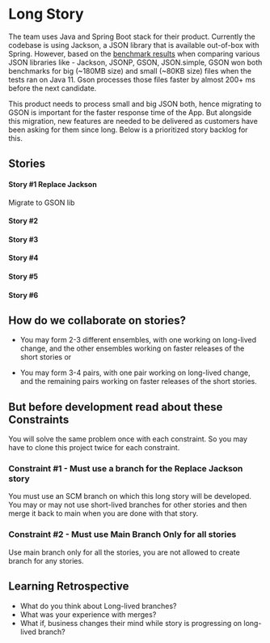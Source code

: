 # Long Story

The team uses Java and Spring Boot stack for their product.  Currently the codebase is using Jackson, a JSON library that is available out-of-box with Spring.  However,  based on the [benchmark results](https://www.overops.com/blog/the-ultimate-json-library-json-simple-vs-gson-vs-jackson-vs-json/) when comparing various JSON libraries like - Jackson, JSONP, GSON, JSON.simple, GSON won both benchmarks for big (~180MB size) and small (~80KB size) files when the tests ran on Java 11. Gson processes those files faster by almost 200+ ms before the next candidate.

This product needs to process small and big JSON both, hence migrating to GSON is important for the faster response time of the App.  But alongside this migration, new features are needed to be delivered as customers have been asking for them since long.  Below is a prioritized story backlog for this.

## Stories

#### Story #1 Replace Jackson
Migrate to GSON lib

#### Story #2

#### Story #3

#### Story #4

#### Story #5

#### Story #6

## How do we collaborate on stories?
* You may form 2-3 different ensembles, with one working on long-lived change, and the other ensembles working on faster releases of the short stories or

* You may form 3-4 pairs, with one pair working on long-lived change, and the   remaining pairs working on faster releases of the short stories.

## But before development read about these Constraints
You will solve the same problem once with each constraint.  So you may have to clone this project twice for each constraint.

### Constraint #1 - Must use a branch for the Replace Jackson story
You must use an SCM branch on which this long story will be developed.  You may or may not use short-lived branches for other stories and then merge it back to main when you are done with that story.


### Constraint #2 - Must use Main Branch Only for all stories
Use main branch only for all the stories, you are not allowed to create branch for any stories.


## Learning Retrospective
* What do you think about Long-lived branches?
* What was your experience with merges?
* What if, business changes their mind while story is progressing on long-lived branch?

